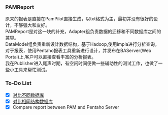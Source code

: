 ### PAMReport
原来的报表是直接在PamPilot直接生成，以txt格式为主，最初并没有很好的设计，不够强大和友好。\
PAMReport是对这一块的补充，Adapter组负责数据的迁移和不同数据库之间的兼容。\
DataModel组负责重新设计数据结构，基于Hadoop,使用impla进行分析查询。\
对于报表，使用Pentaho报表工具重新进行设计，并发布在BAServer(Web Portal)上,客户可以直接查看丰富的分析报表。\
我在Publisher进入尾声时期，有空闲时间便做一些辅助性的测试工作，也做了一些小工具来帮忙测试。

### To-Do List
* [x] [对比不同数据库](https://github.com/bearfly1990/PowerScript/blob/master/Java/Scripts/PAMDataCompare/PAMDataCompare.md)
* [x] [对比相同结构数据库](https://github.com/bearfly1990/PowerScript/blob/master/Java/Scripts/DBCompare/DBCompare.md)
* [x] Compare report between PAM and Pentaho Server

